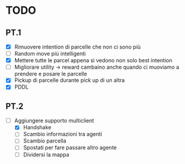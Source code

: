 # TODO
## PT.1
- [x] Rimuovere intention di parcelle che non ci sono più 
- [ ] Random move più intelligenti
- [x] Mettere tutte le parcel appena si vedono non solo best intention
- [ ] Migliorare utility -> reward cambaino anche quando ci muoviamo a prendere e posare le parcelle
- [x] Pickup di parcelle durante pick up di un altra
- [x] PDDL

## PT.2 
- [ ] Aggiungere supporto multiclient
  - [x] Handshake
  - [ ] Scambio informazioni tra agenti
  - [ ] Scambio parcella
  - [ ] Spostati per fare passare altro agente
  - [ ] Dividersi la mappa